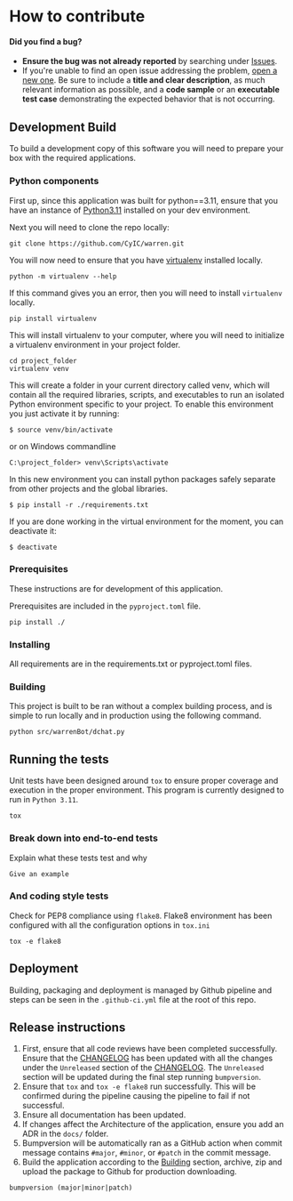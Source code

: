 # How to contribute

#### Did you find a bug?

* **Ensure the bug was not already reported** by searching under 
  [Issues](https://github.com/CyIC/warren/issues).
* If you're unable to find an open issue addressing the problem,
  [open a new one](https://github.com/CyIC/warren/issues/new). Be sure to include a **title 
  and clear description**, as much relevant information as possible, and a **code sample** or an **executable
  test case** demonstrating the expected behavior that is not occurring.

## Development Build
To build a development copy of this software you will need to prepare your box with the required applications.

### Python components
First up, since this application was built for python==3.11, ensure that you have an instance of [Python3.11] installed
on your dev environment.

Next you will need to clone the repo locally:
```commandline
git clone https://github.com/CyIC/warren.git
```

You will now need to ensure that you have [virtualenv](https://docs.python-guide.org/dev/virtualenvs/) installed 
locally.
```commandline
python -m virtualenv --help
```

If this command gives you an error, then you will need to install `virtualenv` locally.
```commandline
pip install virtualenv
```

This will install virtualenv to your computer, where you will need to initialize a virtualenv environment in your 
project folder.
```commandline
cd project_folder
virtualenv venv
```

This will create a folder in your current directory called venv, which will contain all the required libraries, scripts,
and executables to run an isolated Python environment specific to your project. To enable this environment you just
activate it by running:
```commandline
$ source venv/bin/activate
```

or on Windows commandline
```commandline
C:\project_folder> venv\Scripts\activate
```

In this new environment you can install python packages safely separate from other projects and the global libraries.
```commandline
$ pip install -r ./requirements.txt
```

If you are done working in the virtual environment for the moment, you can deactivate it:
```commandline
$ deactivate
```

### Prerequisites
These instructions are for development of this application.

Prerequisites are included in the `pyproject.toml` file.
```commandline
pip install ./
```

### Installing
All requirements are in the requirements.txt or pyproject.toml files.

### Building

This project is built to be ran without a complex building process, and is simple to run locally and in production using
the following command.

```commandline
python src/warrenBot/dchat.py
```

## Running the tests

Unit tests have been designed around `tox` to ensure proper coverage and execution in the proper environment. This
program is currently designed to run in `Python 3.11`.
```commandline
tox
```

### Break down into end-to-end tests

Explain what these tests test and why

```
Give an example
```

### And coding style tests

Check for PEP8 compliance using `flake8`. Flake8 environment has been configured with all the configuration options in
`tox.ini`

```commandline
tox -e flake8
```

## Deployment

Building, packaging and deployment is managed by Github pipeline and steps can be seen in the `.github-ci.yml` file at 
the root of this repo.

## Release instructions
1. First, ensure that all code reviews have been completed successfully. Ensure that the [CHANGELOG](./CHANGELOG.md) has 
   been updated with all the changes under the `Unreleased` section of the 
   [CHANGELOG](https://keepachangelog.com/en/1.0.0/). The `Unreleased` section will be updated during the final step 
   running `bumpversion`.
2. Ensure that `tox` and `tox -e flake8` run successfully. This will be confirmed during the pipeline causing the
   pipeline to fail if not successful.
3. Ensure all documentation has been updated.
4. If changes affect the Architecture of the application, ensure you add an ADR in the `docs/` folder.
5. Bumpversion will be automatically ran as a GitHub action when commit message contains `#major`, `#minor`, or `#patch`
   in the commit message. 
6. Build the application according to the [Building](#Building) section, archive, zip and upload the package to Github 
   for production downloading.

```commandline
bumpversion (major|minor|patch)
```

[python3.11]: https://www.python.org/downloads/release/python-3110/